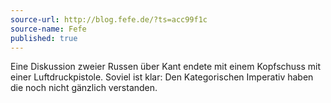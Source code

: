 ```yaml
---
source-url: http://blog.fefe.de/?ts=acc99f1c
source-name: Fefe
published: true
---
```


<p>Eine Diskussion zweier Russen über Kant endete mit einem Kopfschuss mit einer Luftdruckpistole. Soviel ist klar: Den Kategorischen Imperativ haben die noch nicht gänzlich verstanden.</p>


